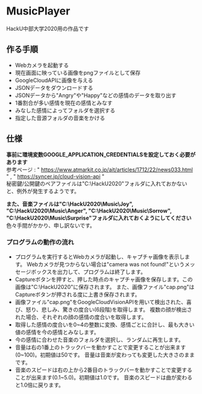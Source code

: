 # MusicPlayer

HackU中部大学2020用の作品です

## 作る手順
* Webカメラを起動する																			
* 現在画面に映っている画像をpngファイルとして保存										
* GoogleCloudAPIに画像を与える										
* JSONデータをダウンロードする										
* JSONデータから"Angry"や"Happy"などの感情のデータを取り出す					
* 1番割合が多い感情を現在の感情とみなす
* みなした感情によってフォルダを選択する										
* 指定した音源フォルダの音楽をかける										

## 仕様
**事前に環境変数GOOGLE_APPLICATION_CREDENTIALSを設定しておく必要があります** <br>
参考ページ : " https://www.atmarkit.co.jp/ait/articles/1712/22/news033.html " , " https://syncer.jp/cloud-vision-api "<br>
秘密鍵/公開鍵のペアファイルは"C:\HackU2020"フォルダに入れておかないと、例外が発生するようです。 <br>

**また、音楽ファイルは"C:\HackU2020\Music\Joy", "C:\HackU2020\Music\Anger", "C:\HackU2020\Music\Sorrow", "C:\HackU2020\Music\Surprise"フォルダに入れておくようにしてください** <br>
色々手間がかかり、申し訳ないです。

### プログラムの動作の流れ
* プログラムを実行するとWebカメラが起動し、キャプチャ画像を表示します。
Webカメラが見つからない場合は"camera was not found!"というメッセージボックスを出力して、プログラムは終了します。
* Captureボタンを押すと、押した時点のキャプチャ画像を保存します。この画像は"C:\HackU2020"に保存されます。
また、画像ファイル"cap.png"はCaptureボタンが押される度に上書き保存されます。
* 画像ファイル"cap.png"をGoogleCloudVisionAPIを用いて検出された、喜び、怒り、悲しみ、驚きの度合い(6段階)を取得します。
複数の顔が検出された場合、それぞれの顔の感情の度合いを取得します。
* 取得した感情の度合いを0~4の整数に変換、感情ごとに合計し、最も大きい値の感情を今の感情とみなします。
* 今の感情に合わせた音楽のフォルダを選択し、ランダムに再生します。
* 音量は右の1番上のトラックバーを動かすことで変更することが出来ます(0~100)。初期値は50です。
音量は音楽が変わっても変更した大きさのままです。
* 音楽のスピードは右の上から2番目のトラックバーを動かすことで変更することが出来ます(0.1~5.0)。初期値は1.0です。
音楽のスピードは曲が変わると1.0倍に戻ります。
 
